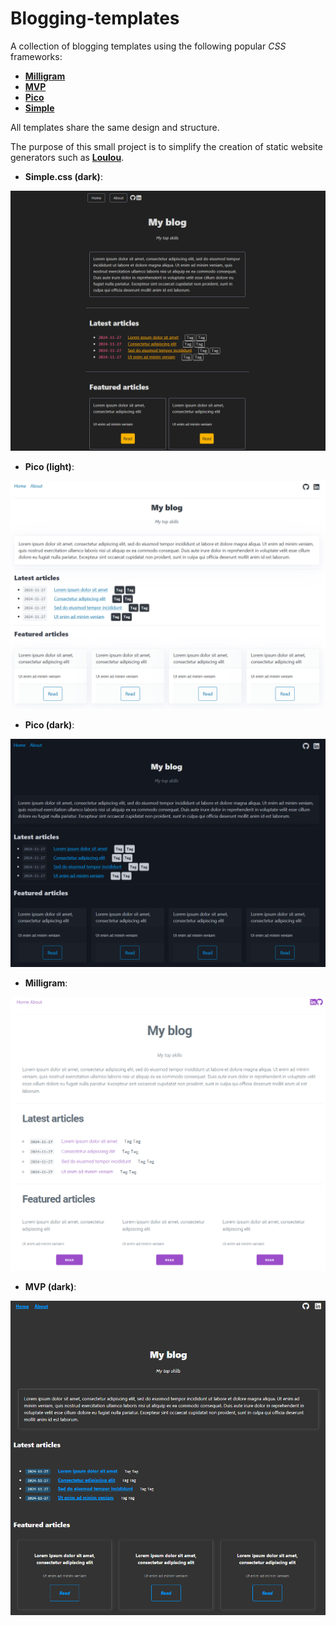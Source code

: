 # Blogging-templates

A collection of blogging templates using the following popular *CSS* frameworks:

* [**Milligram**](https://milligram.io/)
* [**MVP**](https://andybrewer.github.io/mvp/)
* [**Pico**](https://picocss.com/)
* [**Simple**](https://simplecss.org/)

All templates share the same design and structure.

The purpose of this small project is to simplify the creation of static website generators such as [**Loulou**](https://github.com/julien-blanchard/Loulou).

* **Simple.css (dark)**:

![alt text](https://github.com/julien-blanchard/Blogging-templates/blob/main/screenshots/simple_dark.png "Image")

* **Pico (light)**:

![alt text](https://github.com/julien-blanchard/Blogging-templates/blob/main/screenshots/pico_light.png "Image")

* **Pico (dark)**:

![alt text](https://github.com/julien-blanchard/Blogging-templates/blob/main/screenshots/pico_dark.png "Image")

* **Milligram**:

![alt text](https://github.com/julien-blanchard/Blogging-templates/blob/main/screenshots/milligram.png "Image")

* **MVP (dark)**:

![alt text](https://github.com/julien-blanchard/Blogging-templates/blob/main/screenshots/mvp_dark.png "Image")
